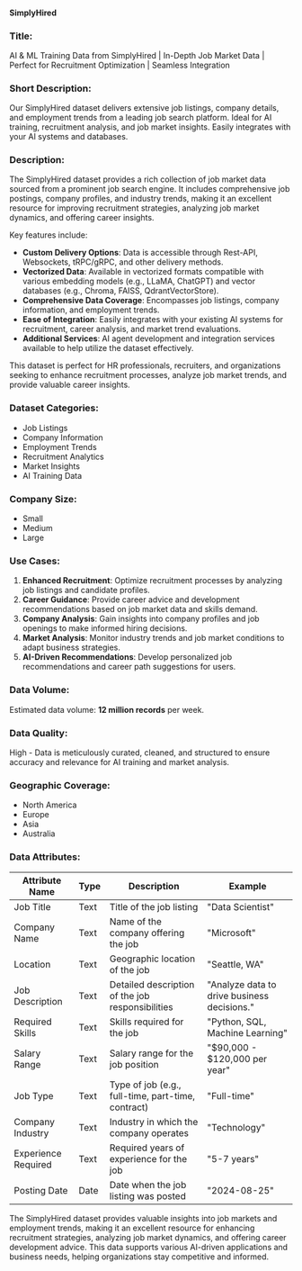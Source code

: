 #### SimplyHired

### Title:
AI & ML Training Data from SimplyHired | In-Depth Job Market Data | Perfect for Recruitment Optimization | Seamless Integration

### Short Description:
Our SimplyHired dataset delivers extensive job listings, company details, and employment trends from a leading job search platform. Ideal for AI training, recruitment analysis, and job market insights. Easily integrates with your AI systems and databases.

### Description:
The SimplyHired dataset provides a rich collection of job market data sourced from a prominent job search engine. It includes comprehensive job postings, company profiles, and industry trends, making it an excellent resource for improving recruitment strategies, analyzing job market dynamics, and offering career insights.

Key features include:
- **Custom Delivery Options**: Data is accessible through Rest-API, Websockets, tRPC/gRPC, and other delivery methods.
- **Vectorized Data**: Available in vectorized formats compatible with various embedding models (e.g., LLaMA, ChatGPT) and vector databases (e.g., Chroma, FAISS, QdrantVectorStore).
- **Comprehensive Data Coverage**: Encompasses job listings, company information, and employment trends.
- **Ease of Integration**: Easily integrates with your existing AI systems for recruitment, career analysis, and market trend evaluations.
- **Additional Services**: AI agent development and integration services available to help utilize the dataset effectively.

This dataset is perfect for HR professionals, recruiters, and organizations seeking to enhance recruitment processes, analyze job market trends, and provide valuable career insights.

### Dataset Categories:
- Job Listings
- Company Information
- Employment Trends
- Recruitment Analytics
- Market Insights
- AI Training Data

### Company Size:
- Small
- Medium
- Large

### Use Cases:
1. **Enhanced Recruitment**: Optimize recruitment processes by analyzing job listings and candidate profiles.
2. **Career Guidance**: Provide career advice and development recommendations based on job market data and skills demand.
3. **Company Analysis**: Gain insights into company profiles and job openings to make informed hiring decisions.
4. **Market Analysis**: Monitor industry trends and job market conditions to adapt business strategies.
5. **AI-Driven Recommendations**: Develop personalized job recommendations and career path suggestions for users.

### Data Volume:
Estimated data volume: **12 million records** per week.

### Data Quality:
High - Data is meticulously curated, cleaned, and structured to ensure accuracy and relevance for AI training and market analysis.

### Geographic Coverage:
- North America
- Europe
- Asia
- Australia

### Data Attributes:

| Attribute Name          | Type    | Description                                         | Example                                      |
|-------------------------|---------|-----------------------------------------------------|----------------------------------------------|
| Job Title               | Text    | Title of the job listing                           | "Data Scientist"                             |
| Company Name            | Text    | Name of the company offering the job               | "Microsoft"                                  |
| Location                | Text    | Geographic location of the job                      | "Seattle, WA"                                |
| Job Description         | Text    | Detailed description of the job responsibilities    | "Analyze data to drive business decisions."  |
| Required Skills         | Text    | Skills required for the job                         | "Python, SQL, Machine Learning"             |
| Salary Range            | Text    | Salary range for the job position                   | "$90,000 - $120,000 per year"                |
| Job Type                | Text    | Type of job (e.g., full-time, part-time, contract)  | "Full-time"                                  |
| Company Industry        | Text    | Industry in which the company operates              | "Technology"                                |
| Experience Required     | Text    | Required years of experience for the job            | "5-7 years"                                 |
| Posting Date            | Date    | Date when the job listing was posted                | "2024-08-25"                                |

The SimplyHired dataset provides valuable insights into job markets and employment trends, making it an excellent resource for enhancing recruitment strategies, analyzing job market dynamics, and offering career development advice. This data supports various AI-driven applications and business needs, helping organizations stay competitive and informed.